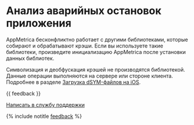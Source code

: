 # Анализ аварийных остановок приложения

AppMetrica бесконфликтно работает с другими библиотеками, которые собирают и обрабатывают крэши. Если вы используете такие библиотеки, произведите инициализацию AppMetrica после установки данных библиотек.

Символизация и деобфускация крэшей не производятся библиотекой. Данные операции выполняются на сервере или стороне клиента. Подробнее в разделе [Загрузка dSYM-файлов на iOS](../../../data-collection/upload-dsym.md).

{{ feedback }}

<a href="../../../troubleshooting/feedback-new.html">
  <span class="button">Написать в службу поддержки</span>
</a>

{% include notitle [feedback](../../../_includes/feedback-button.md) %}
